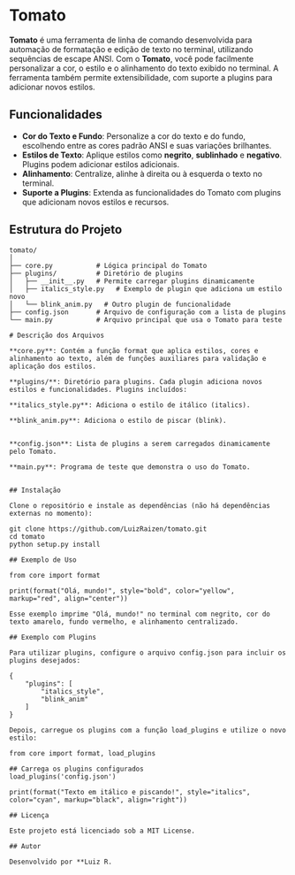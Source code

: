 # Tomato

**Tomato** é uma ferramenta de linha de comando desenvolvida para automação de formatação e edição de texto no terminal, utilizando sequências de escape ANSI. Com o **Tomato**, você pode facilmente personalizar a cor, o estilo e o alinhamento do texto exibido no terminal. A ferramenta também permite extensibilidade, com suporte a plugins para adicionar novos estilos.

## Funcionalidades

- **Cor do Texto e Fundo**: Personalize a cor do texto e do fundo, escolhendo entre as cores padrão ANSI e suas variações brilhantes.
- **Estilos de Texto**: Aplique estilos como **negrito**, **sublinhado** e **negativo**. Plugins podem adicionar estilos adicionais.
- **Alinhamento**: Centralize, alinhe à direita ou à esquerda o texto no terminal.
- **Suporte a Plugins**: Extenda as funcionalidades do Tomato com plugins que adicionam novos estilos e recursos.

## Estrutura do Projeto

```plaintext
tomato/
│
├── core.py           # Lógica principal do Tomato
├── plugins/          # Diretório de plugins
│   ├── __init__.py   # Permite carregar plugins dinamicamente
│   ├── italics_style.py   # Exemplo de plugin que adiciona um estilo novo
│   └── blink_anim.py   # Outro plugin de funcionalidade
├── config.json       # Arquivo de configuração com a lista de plugins
└── main.py           # Arquivo principal que usa o Tomato para teste

# Descrição dos Arquivos

**core.py**: Contém a função format que aplica estilos, cores e alinhamento ao texto, além de funções auxiliares para validação e aplicação dos estilos.

**plugins/**: Diretório para plugins. Cada plugin adiciona novos estilos e funcionalidades. Plugins incluídos:

**italics_style.py**: Adiciona o estilo de itálico (italics).

**blink_anim.py**: Adiciona o estilo de piscar (blink).


**config.json**: Lista de plugins a serem carregados dinamicamente pelo Tomato.

**main.py**: Programa de teste que demonstra o uso do Tomato.


## Instalação

Clone o repositório e instale as dependências (não há dependências externas no momento):

git clone https://github.com/LuizRaizen/tomato.git
cd tomato
python setup.py install

## Exemplo de Uso

from core import format

print(format("Olá, mundo!", style="bold", color="yellow", markup="red", align="center"))

Esse exemplo imprime "Olá, mundo!" no terminal com negrito, cor do texto amarelo, fundo vermelho, e alinhamento centralizado.

## Exemplo com Plugins

Para utilizar plugins, configure o arquivo config.json para incluir os plugins desejados:

{
    "plugins": [
        "italics_style",
        "blink_anim"
    ]
}

Depois, carregue os plugins com a função load_plugins e utilize o novo estilo:

from core import format, load_plugins

## Carrega os plugins configurados
load_plugins('config.json')

print(format("Texto em itálico e piscando!", style="italics", color="cyan", markup="black", align="right"))

## Licença

Este projeto está licenciado sob a MIT License.

## Autor

Desenvolvido por **Luiz R.

